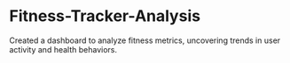 # Fitness-Tracker-Analysis
 Created a dashboard to analyze fitness metrics, uncovering trends in user activity and  health behaviors.

